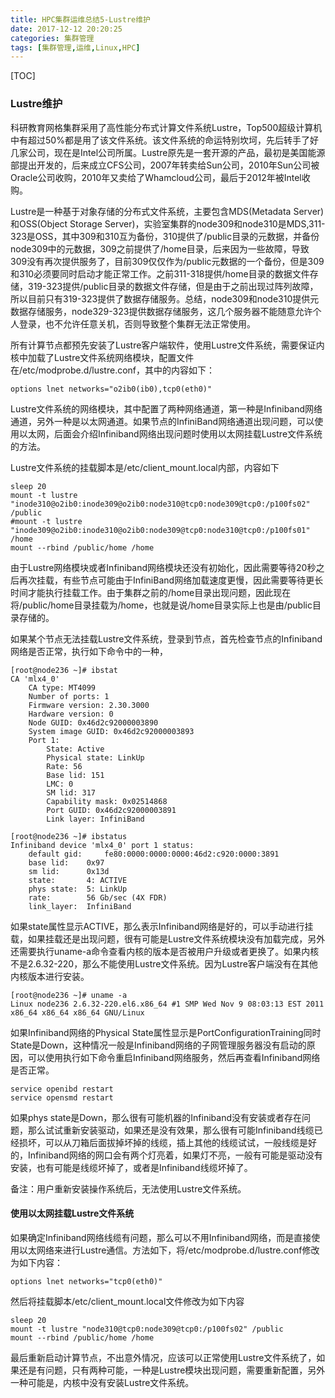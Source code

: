 ```yaml
---
title: HPC集群运维总结5-Lustre维护
date: 2017-12-12 20:20:25
categories: 集群管理
tags: [集群管理,运维,Linux,HPC]
---
```


[TOC]


### Lustre维护
<span id = "Lustre"></span>
科研教育网格集群采用了高性能分布式计算文件系统Lustre，Top500超级计算机中有超过50%都是用了该文件系统。该文件系统的命运特别坎坷，先后转手了好几家公司，现在是Intel公司所属。Lustre原先是一套开源的产品，最初是美国能源部提出开发的，后来成立CFS公司，2007年转卖给Sun公司，2010年Sun公司被Oracle公司收购，2010年又卖给了Whamcloud公司，最后于2012年被Intel收购。
<!-- more -->
Lustre是一种基于对象存储的分布式文件系统，主要包含MDS(Metadata Server)和OSS(Object Storage Server)，实验室集群的node309和node310是MDS,311-323是OSS，其中309和310互为备份，310提供了/public目录的元数据，并备份node309中的元数据，309之前提供了/home目录，后来因为一些故障，导致309没有再次提供服务了，目前309仅仅作为/public元数据的一个备份，但是309和310必须要同时启动才能正常工作。之前311-318提供/home目录的数据文件存储，319-323提供/public目录的数据文件存储，但是由于之前出现过阵列故障，所以目前只有319-323提供了数据存储服务。总结，node309和node310提供元数据存储服务，node329-323提供数据存储服务，这几个服务器不能随意允许个人登录，也不允许任意关机，否则导致整个集群无法正常使用。

所有计算节点都预先安装了Lustre客户端软件，使用Lustre文件系统，需要保证内核中加载了Lustre文件系统网络模块，配置文件在/etc/modprobe.d/lustre.conf，其中的内容如下：
```
options lnet networks="o2ib0(ib0),tcp0(eth0)"
```
Lustre文件系统的网络模块，其中配置了两种网络通道，第一种是Infiniband网络通道，另外一种是以太网通道。如果节点的InfiniBand网络通道出现问题，可以使用以太网，后面会介绍Infiniband网络出现问题时使用以太网挂载Lustre文件系统的方法。

Lustre文件系统的挂载脚本是/etc/client_mount.local内部，内容如下
```
sleep 20
mount -t lustre "inode310@o2ib0:inode309@o2ib0:node310@tcp0:node309@tcp0:/p100fs02" /public
#mount -t lustre "inode309@o2ib0:inode310@o2ib0:node309@tcp0:node310@tcp0:/p100fs01" /home
mount --rbind /public/home /home
```

由于Lustre网络模块或者Infiniband网络模块还没有初始化，因此需要等待20秒之后再次挂载，有些节点可能由于InfiniBand网络加载速度更慢，因此需要等待更长时间才能执行挂载工作。由于集群之前的/home目录出现问题，因此现在将/public/home目录挂载为/home，也就是说/home目录实际上也是由/public目录存储的。

如果某个节点无法挂载Lustre文件系统，登录到节点，首先检查节点的Infiniband网络是否正常，执行如下命令中的一种，
```
[root@node236 ~]# ibstat
CA 'mlx4_0'
	CA type: MT4099
	Number of ports: 1
	Firmware version: 2.30.3000
	Hardware version: 0
	Node GUID: 0x46d2c92000003890
	System image GUID: 0x46d2c92000003893
	Port 1:
		State: Active
		Physical state: LinkUp
		Rate: 56
		Base lid: 151
		LMC: 0
		SM lid: 317
		Capability mask: 0x02514868
		Port GUID: 0x46d2c92000003891
		Link layer: InfiniBand
```

```
[root@node236 ~]# ibstatus
Infiniband device 'mlx4_0' port 1 status:
	default gid:	 fe80:0000:0000:0000:46d2:c920:0000:3891
	base lid:	 0x97
	sm lid:		 0x13d
	state:		 4: ACTIVE
	phys state:	 5: LinkUp
	rate:		 56 Gb/sec (4X FDR)
	link_layer:	 InfiniBand
```

如果state属性显示ACTIVE，那么表示Infiniband网络是好的，可以手动进行挂载，如果挂载还是出现问题，很有可能是Lustre文件系统模块没有加载完成，另外还需要执行uname-a命令查看内核的版本是否被用户升级或者更换了。如果内核不是2.6.32-220，那么不能使用Lustre文件系统。因为Lustre客户端没有在其他内核版本进行安装。
```
[root@node236 ~]# uname -a
Linux node236 2.6.32-220.el6.x86_64 #1 SMP Wed Nov 9 08:03:13 EST 2011 x86_64 x86_64 x86_64 GNU/Linux
```

如果Infiniband网络的Physical State属性显示是PortConfigurationTraining同时State是Down，这种情况一般是Infiniband网络的子网管理服务器没有启动的原因，可以使用执行如下命令重启Infiniband网络服务，然后再查看Infiniband网络是否正常。
```
service openibd restart
service opensmd restart
```

如果phys state是Down，那么很有可能机器的Infiniband没有安装或者存在问题，那么试试重新安装驱动，如果还是没有效果，那么很有可能Infiniband线缆已经损坏，可以从刀箱后面拔掉坏掉的线缆，插上其他的线缆试试，一般线缆是好的，Infiniband网络的网口会有两个灯亮着，如果灯不亮，一般有可能是驱动没有安装，也有可能是线缆坏掉了，或者是Infiniband线缆坏掉了。

备注：用户重新安装操作系统后，无法使用Lustre文件系统。

#### 使用以太网挂载Lustre文件系统
如果确定Infiniband网络线缆有问题，那么可以不用Infiniband网络，而是直接使用以太网络来进行Lustre通信。方法如下，将/etc/modprobe.d/lustre.conf修改为如下内容：

```
options lnet networks="tcp0(eth0)"
```

然后将挂载脚本/etc/client_mount.local文件修改为如下内容
```
sleep 20
mount -t lustre "node310@tcp0:node309@tcp0:/p100fs02" /public
mount --rbind /public/home /home
```
最后重新启动计算节点，不出意外情况，应该可以正常使用Lustre文件系统了，如果还是有问题，只有两种可能，一种是Lustre模块出现问题，需要重新配置，另外一种可能是，内核中没有安装Lustre文件系统。

